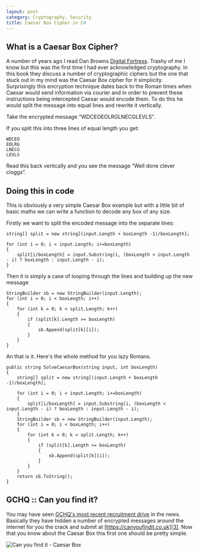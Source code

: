 ```yaml
---
layout: post
category: Cryptography, Security
title: Caesar Box Cipher in C#
---
```


## What is a Caesar Box Cipher?

A number of years ago I read Dan Browns [Digital Fortress][1]. Trashy of me I know but this was the first time I had ever acknowledged cryptography. In this book they discuss a number of cryptographic ciphers but the one that stuck out in my mind was the Caesar Box cipher for it simplicity. Surprisingly this encryption technique dates back to the Roman times when Caesar would send information via courier and in order to prevent these instructions being intercepted Caesar would encode them. To do this he would split the message into equal lines and rewrite it vertically.

<!--excerpt-->

Take the encrypted message “WDCEOEOLRGLNECGLEVLS”.

If you split this into three lines of equal length you get:

    WDCEO
    EOLRG
    LNECG
    LEVLS

Read this back vertically and you see the message “Well done clever cloggs”.

## Doing this in code

This is obviously a very simple Caesar Box example but with a little bit of basic maths we can write a function to decode any box of any size.

Firstly we want to split the encoded message into the separate lines:

    string[] split = new string[(input.Length + boxLength -1)/boxLength]; 
    
    for (int i = 0; i < input.Length; i+=boxLength)
    {
        split[i/boxLength] = input.Substring(i, (boxLength < input.Length - i) ? boxLength : input.Length - i);
    }

Then it is simply a case of looping through the lines and building up the new message

    StringBuilder sb = new StringBuilder(input.Length);
    for (int i = 0; i < boxLength; i++)
    {
        for (int k = 0; k < split.Length; k++)
        {
            if (split[k].Length >= boxLength)
            {
                sb.Append(split[k][i]);
            }
        }
    }

An that is it. Here's the whole method for you lazy Romans.

	public string SolveCaesarBox(string input, int boxLength)
	{
		string[] split = new string[(input.Length + boxLength -1)/boxLength];
	 
		for (int i = 0; i < input.Length; i+=boxLength)
		{
			split[i/boxLength] = input.Substring(i, (boxLength < input.Length - i) ? boxLength : input.Length - i);
		}
		StringBuilder sb = new StringBuilder(input.Length);
		for (int i = 0; i < boxLength; i++)
		{
			for (int k = 0; k < split.Length; k++)
			{
				if (split[k].Length >= boxLength)
				{
					sb.Append(split[k][i]);
				}
			}
		}
		return sb.ToString();
	}

## GCHQ :: Can you find it?

You may have seen [GCHQ's most recent recruitment drive][2]&nbsp;in the news. Basically they have hidden a number of encrypted messages around the internet for you the crack and submit at&nbsp;[https://canyoufindit.co.uk][3]. Now that you know about the Caesar Box this first one should be pretty simple.

![Can you find it - Caesar Box][4]

   [1]: http://www.amazon.co.uk/Digital-Fortress-Dan-Brown/dp/0552159735 (Digital Fortress on Amazon)
   [2]: http://www.telegraph.co.uk/news/uknews/defence/10301435/Can-you-crack-the-code-GCHQ-unveils-fiendish-puzzle-for-new-recruits.html (Can you crack the code? GCHQ unveils fiendish puzzle for new recruits)
   [3]: https://canyoufindit.co.uk/
   [4]: /../images/2013-09-12-22_37_22-GCHQ-__-Can-you-find-it_.png (Can you find it - Caesar Box)